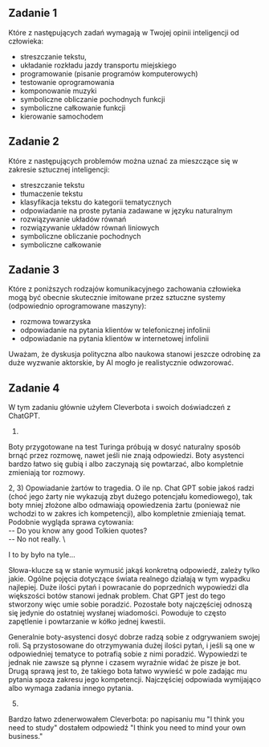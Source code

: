 ## Zadanie 1

Które z następujących zadań wymagają w Twojej opinii inteligencji od człowieka:
- streszczanie tekstu,
- układanie rozkładu jazdy transportu miejskiego
- programowanie (pisanie programów komputerowych)
- testowanie oprogramowania
- komponowanie muzyki
- symboliczne obliczanie pochodnych funkcji
- symboliczne całkowanie funkcji
- kierowanie samochodem

## Zadanie 2

Które z następujących problemów można uznać za mieszczące się w zakresie sztucznej
inteligencji:

- streszczanie tekstu
- tłumaczenie tekstu
- klasyfikacja tekstu do kategorii tematycznych
- odpowiadanie na proste pytania zadawane w języku naturalnym
- rozwiązywanie układów równań
- rozwiązywanie układów równań liniowych
- symboliczne obliczanie pochodnych
- symboliczne całkowanie

## Zadanie 3

Które z poniższych rodzajów komunikacyjnego zachowania człowieka mogą być
obecnie skutecznie imitowane przez sztuczne systemy (odpowiednio oprogramowane
maszyny):

- rozmowa towarzyska
- odpowiadanie na pytania klientów w telefonicznej infolinii
- odpowiadanie na pytania klientów w internetowej infolinii

Uważam, że dyskusja polityczna albo naukowa stanowi jeszcze odrobinę za duże wyzwanie aktorskie, by AI mogło je realistycznie odwzorować.

## Zadanie 4

W tym zadaniu głównie użyłem Cleverbota i swoich doświadczeń z ChatGPT.

1)
Boty przygotowane na test Turinga próbują w dosyć naturalny sposób brnąć przez rozmowę, nawet jeśli nie znają odpowiedzi.
Boty asystenci bardzo łatwo się gubią i albo zaczynają się powtarzać, albo kompletnie zmieniają tor rozmowy.

2, 3)
Opowiadanie żartów to tragedia. O ile np. Chat GPT sobie jakoś radzi (choć jego żarty nie wykazują zbyt dużego potencjału komediowego), tak boty mniej złożone albo odmawiają opowiedzenia żartu (ponieważ nie wchodzi to w zakres ich kompetencji), albo kompletnie zmieniają temat. Podobnie wygląda sprawa cytowania:  \
-- Do you know any good Tolkien quotes?  \
-- No not really.  \

I to by było na tyle...

Słowa-klucze są w stanie wymusić jakąś konkretną odpowiedź, zależy tylko jakie. Ogólne pojęcia dotyczące świata realnego działają w tym wypadku najlepiej.
Duże ilości pytań i powracanie do poprzednich wypowiedzi dla większości botów stanowi jednak problem. Chat GPT jest do tego stworzony więc umie sobie poradzić.
Pozostałe boty najczęściej odnoszą się jedynie do ostatniej wysłanej wiadomości. Powoduje to często zapętlenie i powtarzanie w kółko jednej kwestii.

Generalnie boty-asystenci dosyć dobrze radzą sobie z odgrywaniem swojej roli. Są przystosowane do otrzymywania dużej ilości pytań, i jeśli są one w odpowiedniej tematyce to potrafią sobie z nimi poradzić. Wypowiedzi te jednak nie zawsze są płynne i czasem wyraźnie widać że pisze je bot.
Drugą sprawą jest to, że takiego bota łatwo wywieść w pole zadając mu pytania spoza zakresu jego kompetencji. Najczęściej odpowiada wymijająco albo wymaga zadania innego pytania.

5)
Bardzo łatwo zdenerwowałem Cleverbota: po napisaniu mu "I think you need to study" dostałem odpowiedź "I think you need to mind your own business."



